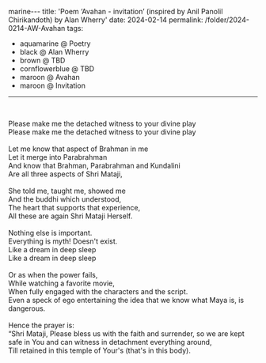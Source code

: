 marine---
title: 'Poem &#8216;Avahan - invitation&#8217; (inspired by Anil Panolil Chirikandoth) by Alan Wherry'
date: 2024-02-14
permalink: /folder/2024-0214-AW-Avahan
tags:
  - aquamarine @ Poetry
  - black @ Alan Wherry
  - brown @ TBD
  - cornflowerblue @ TBD
  - maroon @ Avahan
  - maroon @ Invitation
---

<br>

<p>
Please make me the detached witness to your divine play<br>
Please make me the detached witness to your divine play<br>
<br>
Let me know that aspect of Brahman in me<br>
Let it merge into Parabrahman<br>
And know that Brahman, Parabrahman and Kundalini<br>
Are all three aspects of Shri Mataji,<br>
<br>
She told me, taught me, showed me<br>
And the buddhi which understood,<br>
The heart that supports that experience,<br>
All these are again Shri Mataji Herself.<br>
<br>
Nothing else is important.<br>
Everything is myth! Doesn't exist.<br>
Like a dream in deep sleep<br>
Like a dream in deep sleep<br>
<br>
Or as when the power fails,<br>
While watching a favorite movie,<br>
When fully engaged with the characters and the script.<br>
Even a speck of ego entertaining the idea that we know what Maya is, is dangerous.<br>
<br>
Hence the prayer is:<br>
“Shri Mataji, Please bless us with the faith and surrender, so we are kept safe in You and can witness in detachment everything around,<br>
Till retained in this temple of Your's (that's in this body).<br>
</p>